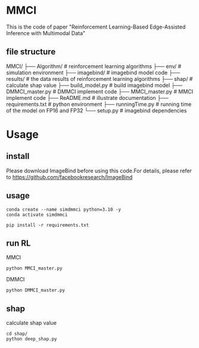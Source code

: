 # MMCI
This is the code of paper "Reinforcement Learning-Based Edge-Assisted Inference with Multimodal Data"

## file structure
MMCI/
├── Algorithm/                # reinforcement learning algorithms
├── env/                      # simulation environment
├── imagebind/                # imagebind model code
├── results/                  # the data results of reinforcement learning algorithms
├── shap/                     # calculate shap value
├── build_model.py            # build imagebind model
├── DMMCI_master.py           # DMMCI implement code
├── MMCI_master.py            # MMCI implement code
├── ReADME.md                 # illustrate documentation
├── requirements.txt          # python environment
├── runningTime.py            # running time of the model on FP16 and FP32
└── setup.py                  # imagebind dependencies                  


# Usage
## install
Please download ImageBind before using this code.For details, please refer to https://github.com/facebookresearch/ImageBind

## usage
```shell
conda create --name simdmmci python=3.10 -y
conda activate simdmmci

pip install -r requirements.txt
```
## run RL
MMCI
```shell
python MMCI_master.py
```
DMMCI
```shell
python DMMCI_master.py
```

## shap
calculate shap value
```shell
cd shap/
python deep_shap.py
```




